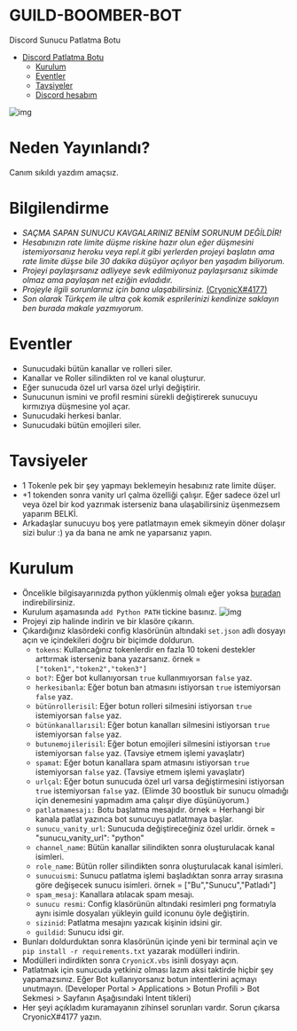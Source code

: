 # GUILD-BOOMBER-BOT

 Discord Sunucu Patlatma Botu
 
 - [Discord Patlatma Botu](#GUILD-BOOMBER)
    - [Kurulum](#Kurulum)
    - [Eventler](#Eventler)
    - [Tavsiyeler](#Tavsiyeler)
    - [Discord hesabım](https://discord.com/users/788158033641078794)
 
 ![img](https://cdn.discordapp.com/attachments/839135788246630482/851407526222102548/Adsz.png)
    
    
# Neden Yayınlandı?
Canım sıkıldı yazdım amaçsız.

# Bilgilendirme
* *SAÇMA SAPAN SUNUCU KAVGALARINIZ BENİM SORUNUM DEĞİLDİR!*
* *Hesabınızın rate limite düşme riskine hazır olun eğer düşmesini istemiyorsanız heroku veya repl.it gibi yerlerden projeyi başlatın ama rate limite düşse bile 30 dakika düşüyor açılıyor ben yaşadım biliyorum.*
* *Projeyi paylaşırsanız adliyeye  sevk edilmiyonuz paylaşırsanız sikimde olmaz ama paylaşan net eziğin evladıdır.*
* *Projeyle ilgili sorunlarınız için bana  ulaşabilirsiniz.* [(CryonicX#4177)](https://discord.com/users/788158033641078794)
* *Son olarak Türkçem ile ultra çok komik esprilerinizi kendinize saklayın ben burada makale yazmıyorum.*

# Eventler
* Sunucudaki bütün kanallar ve rolleri siler.
* Kanallar ve Roller silindikten rol ve kanal oluşturur.
* Eğer sunucuda özel url varsa özel urlyi değiştirir.
* Sunucunun ismini ve profil resmini sürekli değiştirerek sunucuyu kırmızıya düşmesine yol açar.
* Sunucudaki herkesi banlar.
* Sunucudaki bütün emojileri siler.


# Tavsiyeler 
* 1 Tokenle pek bir şey yapmayı beklemeyin hesabınız rate limite düşer.
* +1 tokenden sonra vanity url çalma özelliği çalışır. Eğer sadece özel url veya özel bir kod yazrımak isterseniz bana ulaşabilirsiniz üşenmezsem yaparım BELKİ.
* Arkadaşlar sunucuyu boş yere patlatmayın emek sikmeyin döner dolaşır sizi bulur :) ya da bana ne amk ne yaparsanız yapın.


# Kurulum
* Öncelikle bilgisayarınızda python yüklenmiş olmalı eğer yoksa [buradan](https://www.python.org/downloads/) indirebilirsiniz.
* Kurulum aşamasında `add Python PATH` tickine basınız. ![img](https://media.discordapp.net/attachments/788834755613163560/851147317700198440/unknown.png)
* Projeyi zip halinde indirin ve bir klasöre çıkarın.
* Çıkardığınız klasördeki config klasörünün altındaki `set.json` adlı dosyayı açın ve içindekileri doğru bir biçimde doldurun.
  * `tokens`: Kullancağınız tokenlerdir en fazla 10 tokeni destekler arttırmak isterseniz bana yazarsanız. örnek = `["token1","token2","token3"]`
  * `bot?`: Eğer bot kullanıyorsan `true` kullanmıyorsan `false` yaz.
  * `herkesibanla`: Eğer botun ban atmasını istiyorsan `true` istemiyorsan `false` yaz.
  * `bütünrollerisil`: Eğer botun rolleri silmesini istiyorsan `true` istemiyorsan `false` yaz.
  * `bütünkanallarısil`: Eğer botun kanalları silmesini istiyorsan `true` istemiyorsan `false` yaz.
  * `butunemojilerisil`: Eğer botun emojileri silmesini istiyorsan `true` istemiyorsan `false` yaz. (Tavsiye etmem işlemi yavaşlatır)
  * `spamat`: Eğer botun kanallara spam atmasını istiyorsan `true` istemiyorsan `false` yaz. (Tavsiye etmem işlemi yavaşlatır)
  * `urlçal`: Eğer botun sunucuda özel url varsa değiştirmesini istiyorsan `true` istemiyorsan `false` yaz. (Elimde 30 boostluk bir sunucu olmadığı için denemesini yapmadım ama çalışır diye düşünüyorum.)
  * `patlatmamesajı:` Botu başlatma mesajıdır. örnek = Herhangi bir kanala patlat yazınca bot sunucuyu patlatmaya başlar.
  * `sunucu_vanity_url`: Sunucuda değiştireceğiniz özel urldir. örnek = "sunucu_vanity_url": "python"
  * `channel_name`: Bütün kanallar silindikten sonra oluşturulacak kanal isimleri.
  * `role_name`: Bütün roller silindikten sonra oluşturulacak kanal isimleri.
  * `sunucuismi`: Sunucu patlatma işlemi başladıktan sonra array sırasına göre değişecek sunucu isimleri. örnek = ["Bu","Sunucu","Patladı"]
  * `spam_mesaj`: Kanallara atılacak spam mesajı.
  * `sunucu resmi`: Config klasörünün altındaki resimleri png formatıyla aynı isimle dosyaları yükleyin guild iconunu öyle değiştirin.
  * `sizinid`: Patlatma mesajını yazıcak kişinin idsini gir.
  * `guildid`: Sunucu idsi gir.
* Bunları doldurduktan sonra klasörünün içinde yeni bir terminal açin ve `pip install -r requirements.txt` yazarak modülleri indirin.
* Modülleri indirdikten sonra `CryonicX.vbs` isinli dosyayı açın.
* Patlatmak için sunucuda yetkiniz olması lazım aksi taktirde hiçbir şey yapamazsınız. Eğer Bot kullanıyorsanız botun intentlerini açmayı unutmayın. (Developer Portal > Applications > Botun Profili > Bot Sekmesi > Sayfanın Aşağısındaki Intent tikleri)
* Her şeyi açıkladım kuramayanın zihinsel sorunları vardır. Sorun çıkarsa CryonicX#4177 yazın.
